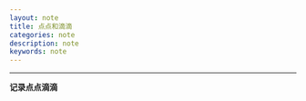 ```yaml
---
layout: note
title: 点点和滴滴
categories: note
description: note
keywords: note
---
```


-----

**记录点点滴滴**
